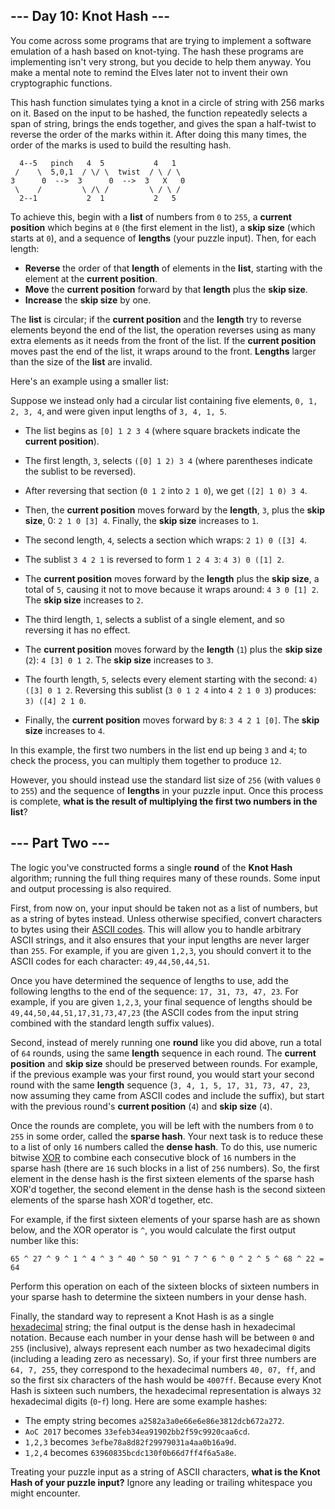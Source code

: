 ## --- Day 10: Knot Hash ---

You come across some programs that are trying to implement a software emulation of a hash based on knot-tying. The hash these programs are implementing isn't very strong, but you decide to help them anyway. You make a mental note to remind the Elves later not to invent their own cryptographic functions.

This hash function simulates tying a knot in a circle of string with 256 marks on it. Based on the input to be hashed, the function repeatedly selects a span of string, brings the ends together, and gives the span a half-twist to reverse the order of the marks within it. After doing this many times, the order of the marks is used to build the resulting hash.

```
  4--5   pinch   4  5           4   1
 /    \  5,0,1  / \/ \  twist  / \ / \
3      0  -->  3      0  -->  3   X   0
 \    /         \ /\ /         \ / \ /
  2--1           2  1           2   5
```

To achieve this, begin with a **list** of numbers from `0` to `255`, a **current position** which begins at `0` (the first element in the list), a **skip size** (which starts at `0`), and a sequence of **lengths** (your puzzle input). Then, for each length:

- **Reverse** the order of that **length** of elements in the **list**, starting with the element at the **current position**.
- **Move** the **current position** forward by that **length** plus the **skip size**.
- **Increase** the **skip size** by one.

The **list** is circular; if the **current position** and the **length** try to reverse elements beyond the end of the list, the operation reverses using as many extra elements as it needs from the front of the list. If the **current position** moves past the end of the list, it wraps around to the front. **Lengths** larger than the size of the **list** are invalid.

Here's an example using a smaller list:

Suppose we instead only had a circular list containing five elements, `0, 1, 2, 3, 4`, and were given input lengths of `3, 4, 1, 5`.

- The list begins as `[0] 1 2 3 4` (where square brackets indicate the **current position**).
- The first length, `3`, selects `([0] 1 2) 3 4` (where parentheses indicate the sublist to be reversed).
- After reversing that section (`0 1 2` into `2 1 0`), we get `([2] 1 0) 3 4`.
- Then, the **current position** moves forward by the **length**, `3`, plus the **skip size**, 0: `2 1 0 [3] 4`. Finally, the **skip size** increases to `1`.

- The second length, `4`, selects a section which wraps: `2 1) 0 ([3] 4`.
- The sublist `3 4 2 1` is reversed to form `1 2 4 3`: `4 3) 0 ([1] 2`.
- The **current position** moves forward by the **length** plus the **skip size**, a total of `5`, causing it not to move because it wraps around: `4 3 0 [1] 2`. The **skip size** increases to `2`.

- The third length, `1`, selects a sublist of a single element, and so reversing it has no effect.
- The **current position** moves forward by the **length** (`1`) plus the **skip size** (`2`): `4 [3] 0 1 2`. The **skip size** increases to `3`.

- The fourth length, `5`, selects every element starting with the second: `4) ([3] 0 1 2`. Reversing this sublist (`3 0 1 2 4` into `4 2 1 0 3`) produces: `3) ([4] 2 1 0`.
- Finally, the **current position** moves forward by `8`: `3 4 2 1 [0]`. The **skip size** increases to `4`.

In this example, the first two numbers in the list end up being `3` and `4`; to check the process, you can multiply them together to produce `12`.

However, you should instead use the standard list size of `256` (with values `0` to `255`) and the sequence of **lengths** in your puzzle input. Once this process is complete, **what is the result of multiplying the first two numbers in the list**?

## --- Part Two ---

The logic you've constructed forms a single **round** of the **Knot Hash** algorithm; running the full thing requires many of these rounds. Some input and output processing is also required.

First, from now on, your input should be taken not as a list of numbers, but as a string of bytes instead. Unless otherwise specified, convert characters to bytes using their [ASCII codes](https://en.wikipedia.org/wiki/ASCII#Printable_characters). This will allow you to handle arbitrary ASCII strings, and it also ensures that your input lengths are never larger than `255`. For example, if you are given `1,2,3`, you should convert it to the ASCII codes for each character: `49,44,50,44,51`.

Once you have determined the sequence of lengths to use, add the following lengths to the end of the sequence: `17, 31, 73, 47, 23`. For example, if you are given `1,2,3`, your final sequence of lengths should be `49,44,50,44,51,17,31,73,47,23` (the ASCII codes from the input string combined with the standard length suffix values).

Second, instead of merely running one **round** like you did above, run a total of `64` rounds, using the same **length** sequence in each round. The **current position** and **skip size** should be preserved between rounds. For example, if the previous example was your first round, you would start your second round with the same **length** sequence (`3, 4, 1, 5, 17, 31, 73, 47, 23`, now assuming they came from ASCII codes and include the suffix), but start with the previous round's **current position** (`4`) and **skip size** (`4`).

Once the rounds are complete, you will be left with the numbers from `0` to `255` in some order, called the **sparse hash**. Your next task is to reduce these to a list of only `16` numbers called the **dense hash**. To do this, use numeric bitwise [XOR](https://en.wikipedia.org/wiki/Bitwise_operation#XOR) to combine each consecutive block of `16` numbers in the sparse hash (there are `16` such blocks in a list of `256` numbers). So, the first element in the dense hash is the first sixteen elements of the sparse hash XOR'd together, the second element in the dense hash is the second sixteen elements of the sparse hash XOR'd together, etc.

For example, if the first sixteen elements of your sparse hash are as shown below, and the XOR operator is `^`, you would calculate the first output number like this:

```
65 ^ 27 ^ 9 ^ 1 ^ 4 ^ 3 ^ 40 ^ 50 ^ 91 ^ 7 ^ 6 ^ 0 ^ 2 ^ 5 ^ 68 ^ 22 = 64
```

Perform this operation on each of the sixteen blocks of sixteen numbers in your sparse hash to determine the sixteen numbers in your dense hash.

Finally, the standard way to represent a Knot Hash is as a single [hexadecimal](https://en.wikipedia.org/wiki/Hexadecimal) string; the final output is the dense hash in hexadecimal notation. Because each number in your dense hash will be between `0` and `255` (inclusive), always represent each number as two hexadecimal digits (including a leading zero as necessary). So, if your first three numbers are `64, 7, 255`, they correspond to the hexadecimal numbers `40, 07, ff`, and so the first six characters of the hash would be `4007ff`. Because every Knot Hash is sixteen such numbers, the hexadecimal representation is always `32` hexadecimal digits (`0`-`f`) long.
Here are some example hashes:

- The empty string becomes `a2582a3a0e66e6e86e3812dcb672a272`.
- `AoC 2017` becomes `33efeb34ea91902bb2f59c9920caa6cd`.
- `1,2,3` becomes `3efbe78a8d82f29979031a4aa0b16a9d`.
- `1,2,4` becomes `63960835bcdc130f0b66d7ff4f6a5a8e`.

Treating your puzzle input as a string of ASCII characters, **what is the Knot Hash of your puzzle input?** Ignore any leading or trailing whitespace you might encounter.



